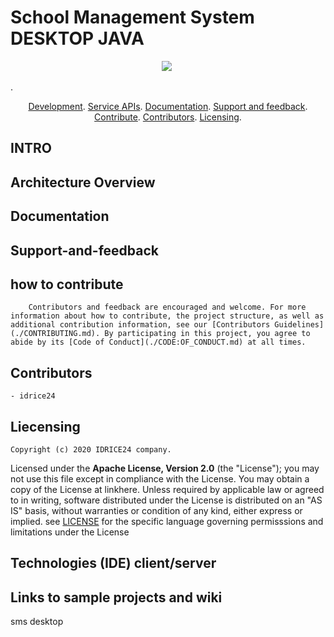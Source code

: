 # School Management System DESKTOP JAVA
<p align="center">
	<a href="https://github.com/ID24-CMR/sms237/issues/" title="Open Isssues">
		<img src="https://img.shields.io/github/issues/ID24-CMR/sms237"></a>
	<a href="https://github.com/ID24-CMR/sms237/pulls" title="pull requests">
		<img scr="https://img.shields.io/github/issues-pr/ID24-CMR/sms237">
	</a>
</p>
.
 <p align="center">
 	<a href="#development">Development</a>.
 	<a href="#service-apis">Service APIs</a>.
 	<a href="#documentation">Documentation</a>.
 	<a href="#support-and-feedback">Support and feedback</a>.
 	<a href="#how to contribute">Contribute</a>.
 	<a href="#contributors">Contributors</a>.
 	<a href="#liecensing">Licensing</a>.
 </p>

 ## INTRO

 ## Architecture Overview

 ## Documentation

 ## Support-and-feedback

 ## how to contribute
 		Contributors and feedback are encouraged and welcome. For more information about how to contribute, the project structure, as well as additional contribution information, see our [Contributors Guidelines](./CONTRIBUTING.md). By participating in this project, you agree to abide by its [Code of Conduct](./CODE:OF_CONDUCT.md) at all times.

 ## Contributors
 	- idrice24

 ## Liecensing
 	Copyright (c) 2020 IDRICE24 company.
Licensed under the **Apache License, Version 2.0** (the "License"); you may not use this file except in compliance with the License.
You may obtain a copy of the License at linkhere.
Unless required by applicable law or agreed to in writing, software distributed under the License is distributed on an "AS IS" basis, without warranties or condition of any kind, either express or implied. see [LICENSE](./LICENSE) for the specific language governing permisssions and limitations under the License

 ## Technologies (IDE) client/server

 ## Links to sample projects and wiki 
 sms desktop
